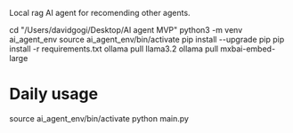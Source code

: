 Local rag AI agent for recomending other agents.


cd "/Users/davidgogi/Desktop/AI agent MVP"
python3 -m venv ai_agent_env
source ai_agent_env/bin/activate
pip install --upgrade pip
pip install -r requirements.txt
ollama pull llama3.2
ollama pull mxbai-embed-large

# Daily usage
source ai_agent_env/bin/activate
python main.py
